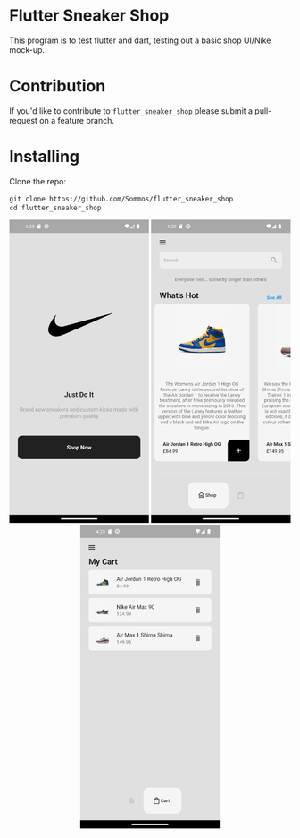 # Flutter Sneaker Shop
This program is to test flutter and dart, testing out a basic shop UI/Nike mock-up.

# Contribution 

If you'd like to contribute to `flutter_sneaker_shop` please submit a pull-request on a feature branch.

# Installing

Clone the repo:

    git clone https://github.com/Sommos/flutter_sneaker_shop
    cd flutter_sneaker_shop

<p align="center">
    <img src="lib/images/readme/landing_page.png" width="250" />
    <img src="lib/images/readme/shop.png" width="250" />
    <img src="lib/images/readme/cart.png" width="250" />
</p>
